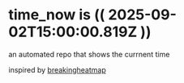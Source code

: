 # time_now is (( 2025-09-02T15:00:00.819Z ))

an automated repo that shows the currnent time

inspired by [breakingheatmap](https://github.com/breakingheatmap/breakingheatmap)